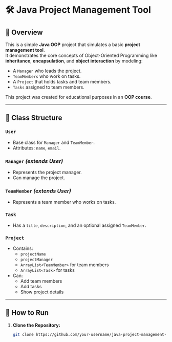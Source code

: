 # 🛠️ Java Project Management Tool

## 📌 Overview
This is a simple **Java OOP** project that simulates a basic **project management tool**.  
It demonstrates the core concepts of Object-Oriented Programming like **inheritance**, **encapsulation**, and **object interaction** by modeling:

- A `Manager` who leads the project.
- `TeamMembers` who work on tasks.
- A `Project` that holds tasks and team members.
- `Tasks` assigned to team members.

This project was created for educational purposes in an **OOP course**.

---

## 🧱 Class Structure

### `User`
- Base class for `Manager` and `TeamMember`.
- Attributes: `name`, `email`.

### `Manager` *(extends User)*
- Represents the project manager.
- Can manage the project.

### `TeamMember` *(extends User)*
- Represents a team member who works on tasks.

### `Task`
- Has a `title`, `description`, and an optional assigned `TeamMember`.

### `Project`
- Contains:
  - `projectName`
  - `projectManager`
  - `ArrayList<TeamMember>` for team members
  - `ArrayList<Task>` for tasks
- Can:
  - Add team members
  - Add tasks
  - Show project details

---

## 🚀 How to Run

1. **Clone the Repository:**
   ```bash
   git clone https://github.com/your-username/java-project-management-tool.git
